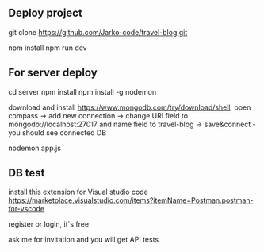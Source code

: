 ## Deploy project

git clone https://github.com/Jarko-code/travel-blog.git

npm install
npm run dev

## For server deploy

cd server
npm install
npm install -g nodemon

download and install https://www.mongodb.com/try/download/shell,
open compass -> add new connection -> change URI field to mongodb://localhost:27017 and name field to travel-blog -> save&connect - you should see connected DB

nodemon app.js

## DB test

install this extension for Visual studio code https://marketplace.visualstudio.com/items?itemName=Postman.postman-for-vscode

register or login, it`s free

ask me for invitation and you will get API tests
